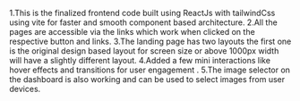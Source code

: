 1.This is the finalized frontend code built using ReactJs with tailwindCss using vite for faster and smooth component based architecture.
2.All the pages are accessible via the links which work when clicked on the respective button and links.
3.The landing page has two layouts the first one is the original design based layout for screen size or above 1000px width will have a slightly different layout.
4.Added a few mini interactions like hover effects and transitions for user engagement .
5.The image selector on the dashboard is also working and can be used to select images from user devices.
